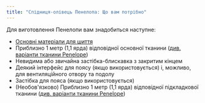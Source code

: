 ```yaml
---
title: "Спідниця-олівець Пенелопа: Що вам потрібно"
---
```


Для виготовлення Пенелопи вам знадобиться наступне:

- [Основні матеріали для шиття](/docs/sewing/basic-sewing-supplies)
- Приблизно 1 метр (1,1 ярда) відповідної основної тканини ([див. варіанти тканини Penelope](/docs/patterns/penelope/fabric))
- Невидима або звичайна застібка-блискавка з закритим кінцем
- Деякий інтерфейс для поясу (якщо використовується) і, можливо, для вентиляційного отвору та подолу
- Застібка для пояса (якщо використовується)
- (Необов'язково) Приблизно 1 метр (1,1 ярда) відповідної підкладкової тканини ([див. варіанти тканини Penelope](/docs/patterns/penelope/fabric))
